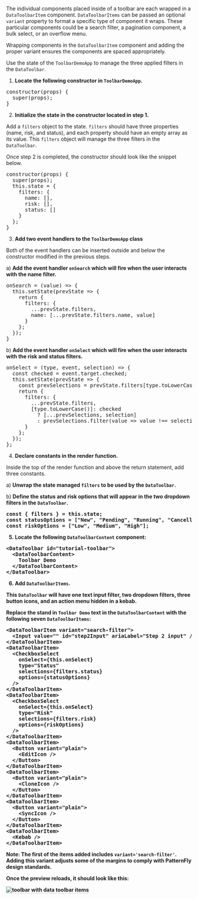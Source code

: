 The individual components placed inside of a toolbar are each wrapped in a `DataToolbarItem` component. `DataToolbarItems` can be passed an optional `variant` property to format a specific type of component it wraps. These particular components could be a search filter, a pagination component, a bulk select, or an overflow menu.

Wrapping components in the `DataToolbarItem` component and adding the proper variant ensures the components are spaced appropriately.

Use the state of the `ToolbarDemoApp` to manage the three applied filters in the `DataToolbar`.

1) <strong>Locate the following constructor in `ToolbarDemoApp`.</strong>

<pre class="file">
constructor(props) {
  super(props);
}
</pre>

2) <strong>Initialize the state in the constructor located in step 1.</strong>

Add a `filters` object to the state. `filters` should have three properties (name, risk, and status), and each property should have an empty array as its value. This `filters` object will manage the three filters in the `DataToolbar`.

Once step 2 is completed, the constructor should look like the snippet below.

<pre class="file">
constructor(props) {
  super(props);
  this.state = {
    filters: {
      name: [],
      risk: [],
      status: []
    }
  };
}
</pre>

3) <strong>Add two event handlers to the `ToolbarDemoApp` class</strong>

Both of the event handlers can be inserted outside and below the constructor modified in the previous steps.

a) <strong>Add the event handler `onSearch` which will fire when the user interacts with the name filter.</strong>

<pre class="file" data-target="clipboard">
onSearch = (value) =&gt; {
  this.setState(prevState =&gt; {
    return {
      filters: {
        ...prevState.filters,
        name: [...prevState.filters.name, value]
      }
    };
  });
}
</pre>

b) <strong>Add the event handler `onSelect` which will fire when the user interacts with the risk and status filters.</strong>

<pre class="file" data-target="clipboard">
onSelect = (type, event, selection) =&gt; {
  const checked = event.target.checked;
  this.setState(prevState =&gt; {
    const prevSelections = prevState.filters[type.toLowerCase()];
    return {
      filters: {
        ...prevState.filters,
        [type.toLowerCase()]: checked
          ? [...prevSelections, selection]
          : prevSelections.filter(value => value !== selection)
      }
    };
  });
};
</pre>

4) <strong>Declare constants in the render function.</strong>

Inside the top of the render function and above the return statement, add three constants.

a) <strong>Unwrap the state managed `filters` to be used by the `DataToolbar`.</strong>

b) <strong>Define the status and risk options that will appear in the two dropdown filters in the `DataToolbar`.<strong>

<pre class="file" data-target="clipboard">
const { filters } = this.state;
const statusOptions = [&quot;New&quot;, &quot;Pending&quot;, &quot;Running&quot;, &quot;Cancelled&quot;];
const riskOptions = [&quot;Low&quot;, &quot;Medium&quot;, &quot;High&quot;];
</pre>


5) <strong>Locate the following `DataToolbarContent` component:</strong>

<pre class="file">
&lt;DataToolbar id=&quot;tutorial-toolbar&quot;&gt;
  &lt;DataToolbarContent&gt;
    Toolbar Demo
  &lt;/DataToolbarContent&gt;
&lt;/DataToolbar&gt;
</pre>

6) <strong>Add `DataToolbarItems`.</strong>

This `DataToolbar` will have one text input filter, two dropdown filters, three button icons, and an action menu hidden in a kebab.

Replace the stand in `Toolbar Demo` text in the `DataToolbarContent` with the following seven `DataToolbarItems`:

<pre class="file" data-target="clipboard">
&lt;DataToolbarItem variant=&quot;search-filter&quot;&gt;
  &lt;Input value=&quot;&quot; id=&quot;step2Input&quot; ariaLabel=&quot;Step 2 input&quot; /&gt;
&lt;/DataToolbarItem&gt;
&lt;DataToolbarItem&gt;
  &lt;CheckboxSelect
    onSelect={this.onSelect}
    type=&quot;Status&quot;
    selections={filters.status}
    options={statusOptions}
  /&gt;
&lt;/DataToolbarItem&gt;
&lt;DataToolbarItem&gt;
  &lt;CheckboxSelect
    onSelect={this.onSelect}
    type=&quot;Risk&quot;
    selections={filters.risk}
    options={riskOptions}
  /&gt;
&lt;/DataToolbarItem&gt;
&lt;DataToolbarItem&gt;
  &lt;Button variant=&quot;plain&quot;&gt;
    &lt;EditIcon /&gt;
  &lt;/Button&gt;
&lt;/DataToolbarItem&gt;
&lt;DataToolbarItem&gt;
  &lt;Button variant=&quot;plain&quot;&gt;
    &lt;CloneIcon /&gt;
  &lt;/Button&gt;
&lt;/DataToolbarItem&gt;
&lt;DataToolbarItem&gt;
  &lt;Button variant=&quot;plain&quot;&gt;
    &lt;SyncIcon /&gt;
  &lt;/Button&gt;
&lt;/DataToolbarItem&gt;
&lt;DataToolbarItem&gt;
  &lt;Kebab /&gt;
&lt;/DataToolbarItem&gt;
</pre>

<strong>Note:</strong> The first of the items added includes `variant='search-filter'`. Adding this variant adjusts some of the margins to comply with PatternFly design standards.

Once the preview reloads, it should look like this:

<img src="toolbar-filter/assets/toolbar-items.png" alt="toolbar with data toolbar items" style="box-shadow: rgba(3, 3, 3, 0.2) 0px 1.25px 2.5px 0px;" />
